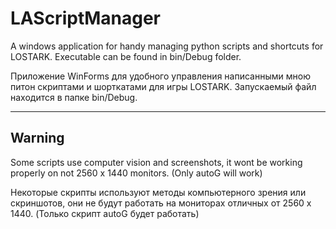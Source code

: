# LAScriptManager
 
A windows application for handy managing python scripts and shortcuts for LOSTARK. Executable can be found in bin/Debug folder.

Приложение WinForms для удобного управления написанными мною питон скриптами и шорткатами для игры LOSTARK. Запускаемый файл находится в папке bin/Debug.



_______________________________________________
## Warning

Some scripts use computer vision and screenshots, it wont be working properly on not 2560 x 1440 monitors. (Only autoG will work) 

Некоторые скрипты используют методы компьютерного зрения или скриншотов, они не будут работать на мониторах отличных от 2560 x 1440. (Только скрипт autoG будет работать)
